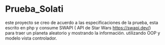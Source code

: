 # Prueba_Solati

este proyecto se creo de acuerdo a las especificaciones de la prueba,
esta escrito en php y consume SWAPI ( API de Star Wars https://swapi.dev/) para traer un planeta aleatorio y mostrando la información. 
utilizando OOP y modelo vista controlador.
